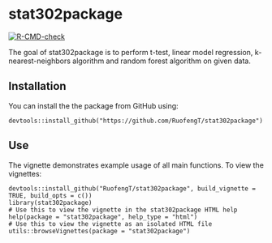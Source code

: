 
# stat302package

<!-- badges: start -->
[![R-CMD-check](https://github.com/RuofengT/stat302package/workflows/R-CMD-check/badge.svg)](https://github.com/RuofengT/stat302package/actions)
<!-- badges: end -->

The goal of stat302package is to perform t-test, linear model regression, k-nearest-neighbors algorithm and random forest algorithm on given data. 

## Installation

You can install the the package from GitHub using:

```{r}
devtools::install_github("https://github.com/RuofengT/stat302package")
```

## Use
The vignette demonstrates example usage of all main functions. To view the vignettes:

```{r}
devtools::install_github("RuofengT/stat302package", build_vignette = TRUE, build_opts = c())
library(stat302package)
# Use this to view the vignette in the stat302package HTML help
help(package = "stat302package", help_type = "html")
# Use this to view the vignette as an isolated HTML file
utils::browseVignettes(package = "stat302package")
```
